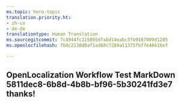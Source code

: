 ```yaml
---
ms.topic: hero-topic
translation.priority.ht:
- zh-cn
- de-de
translationtype: Human Translation
ms.sourcegitcommit: 7c4944fc115095dfabd14eabc5fb9167009d1285
ms.openlocfilehash: 768c2130d9af1ad60c7284a11375fbf7e4661bef

---
```

## OpenLocalization Workflow Test MarkDown 5811dec8-6b8d-4b8b-bf96-5b30241fd3e7 thanks!



<!--HONumber=Jul16_HO2-->


